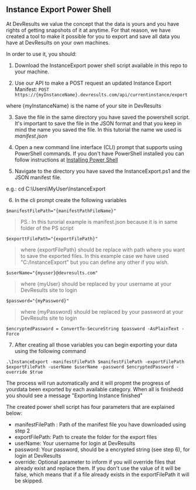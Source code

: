 ## Instance Export Power Shell

At DevResults we value the concept that the data is yours and you have rights of getting snapshots of it at anytime. For that reason,
we have created a tool to make it possible for you to export and save all data you have at DevResults on your own machines.

In order to use it, you should:

1. Download the InstanceExport power shell script available in this repo to your machine.

2. Use our API to make a POST request an updated Instance Export Manifest:
 ```POST https://{myInstanceName}.devresults.com/api/currentinstance/export```

where {myInstanceName} is the name of your site in DevResults

3. Save the file in the same directory you have saved the powershell script. It's important to save the file in the JSON format and that you keep in mind the name you saved the file. In this tutorial the name we used is *manifest.json*

4. Open a new command line interface (CLI) prompt that supports using PowerShell commands. If you don't have PowerShell installed you can follow instructions at [Installing Power Shell](https://docs.microsoft.com/en-us/powershell/scripting/install/installing-powershell?view=powershell-7.1)

5. Navigate to the directory you have saved the InstanceExport.ps1 and the JSON manifest file.

e.g.: cd C:\Users\MyUser\InstanceExport

6. In the cli prompt create the following variables
```
$manifestFilePath="{manifestPathFileName}"
```
> PS.: In this turorial example is manifest.json because it is in same folder of the PS script

```
$exporttFilePath="{exportFilePath}"
```
> where {exportFilePath} should be replace with path where you want to save the exported files. In this example case we have used "C:/InstanceExport" but you can define any other if you wish.

```
$userName="{myuser}@devresults.com"
```
> where {myUser} should be replaced by your username at your DevResults site to login

```
$password="{myPassword}"
```
> where {myPassword} should be replaced by your password at your DevResults site to login

```
$encryptedPassword = ConvertTo-SecureString $password -AsPlainText -Force
```

7. After creating all those variables you can begin exporting your data using the following command
   
```
.\InstanceExport -manifestFilePath $manifestFilePath -exportFilePath $exportFilePath -userName $userName -password $encryptedPassword -override $true
```

The process will run automatically and it will propmt the progress of yourdata been exported by each available category. When all is finishedd you should see a message "Exporting Instance finished"

The created power shell script has four parameters that are explained below:
- manifestFilePath : Path of the manifest file you have downloaded using step 2
- exportFilePath: Path to create the folder for the export files
- userName: Your username for login at DevResults
- password: Your password, should be a encrypted string (see step 6), for login at DevResults
- override: Optional parameter to inform if you will override files that already exist and replace them. If you don't use the value of it will be false, which means that if a file already exists in the exportFilePath it will be skipped.
